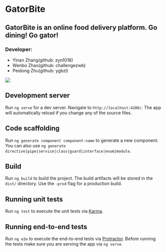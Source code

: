 # GatorBite
## GatorBite is an online food delivery platform. Go dining! Go gator!
### Developer:
  * Yinan Zhang(github: zyn1018)
  * Wenbo Zhao(github: challengezwb) 
  * Peidong Zhu(github: ygbzl)

![](https://github.com/zyn1018/gator-bite/blob/beta/Screenshot/homepage.png?raw=true)

## Development server

Run `ng serve` for a dev server. Navigate to `http://localhost:4200/`. The app will automatically reload if you change any of the source files.

## Code scaffolding

Run `ng generate component component-name` to generate a new component. You can also use `ng generate directive|pipe|service|class|guard|interface|enum|module`.

## Build

Run `ng build` to build the project. The build artifacts will be stored in the `dist/` directory. Use the `-prod` flag for a production build.

## Running unit tests

Run `ng test` to execute the unit tests via [Karma](https://karma-runner.github.io).

## Running end-to-end tests

Run `ng e2e` to execute the end-to-end tests via [Protractor](http://www.protractortest.org/).
Before running the tests make sure you are serving the app via `ng serve`.

